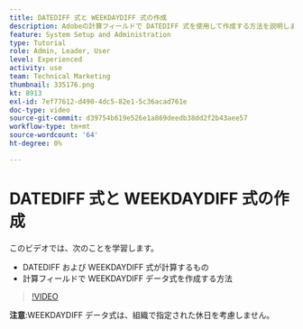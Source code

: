 ```yaml
---
title: DATEDIFF 式と WEEKDAYDIFF 式の作成
description: Adobeの計算フィールドで DATEDIFF 式を使用して作成する方法を説明します [!DNL Workfront].
feature: System Setup and Administration
type: Tutorial
role: Admin, Leader, User
level: Experienced
activity: use
team: Technical Marketing
thumbnail: 335176.png
kt: 8913
exl-id: 7ef77612-d490-4dc5-82e1-5c36acad761e
doc-type: video
source-git-commit: d39754b619e526e1a869deedb38dd2f2b43aee57
workflow-type: tm+mt
source-wordcount: '64'
ht-degree: 0%

---
```


# DATEDIFF 式と WEEKDAYDIFF 式の作成

このビデオでは、次のことを学習します。

* DATEDIFF および WEEKDAYDIFF 式が計算するもの
* 計算フィールドで WEEKDAYDIFF データ式を作成する方法

>[!VIDEO](https://video.tv.adobe.com/v/335176/?quality=12)

**注意**:WEEKDAYDIFF データ式は、組織で指定された休日を考慮しません。
